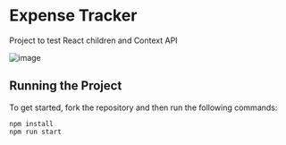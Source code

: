 # Expense Tracker

Project to test React children and Context API

![image](https://user-images.githubusercontent.com/12193814/98158481-b76ba400-1eb9-11eb-9b7d-fdaba747589d.png)

## Running the Project

To get started, fork the repository and then run the following commands:

    npm install
    npm run start
